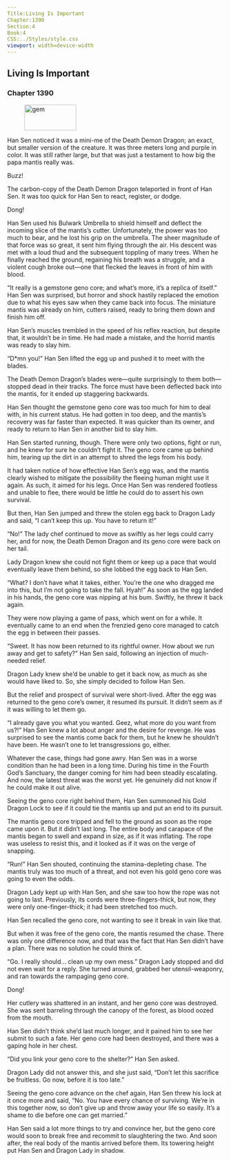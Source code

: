 ```yaml
---
Title:Living Is Important 
Chapter:1390 
Section:4 
Book:4 
CSS:../Styles/style.css 
viewport: width=device-width
---
```

  
## Living Is Important
### Chapter 1390
  
<figure>
	<img src="../Images/gem.gif" alt="gem" id="gem" width="120" height="60" />
</figure>
  

  
Han Sen noticed it was a mini-me of the Death Demon Dragon; an exact, but smaller version of the creature. It was three meters long and purple in color. It was still rather large, but that was just a testament to how big the papa mantis really was.

Buzz!

The carbon-copy of the Death Demon Dragon teleported in front of Han Sen. It was too quick for Han Sen to react, register, or dodge.

Dong!

Han Sen used his Bulwark Umbrella to shield himself and deflect the incoming slice of the mantis’s cutter. Unfortunately, the power was too much to bear, and he lost his grip on the umbrella. The sheer magnitude of that force was so great, it sent him flying through the air. His descent was met with a loud thud and the subsequent toppling of many trees. When he finally reached the ground, regaining his breath was a struggle, and a violent cough broke out—one that flecked the leaves in front of him with blood.

“It really is a gemstone geno core; and what’s more, it’s a replica of itself.” Han Sen was surprised, but horror and shock hastily replaced the emotion due to what his eyes saw when they came back into focus. The miniature mantis was already on him, cutters raised, ready to bring them down and finish him off.

Han Sen’s muscles trembled in the speed of his reflex reaction, but despite that, it wouldn’t be in time. He had made a mistake, and the horrid mantis was ready to slay him.

“D*mn you!” Han Sen lifted the egg up and pushed it to meet with the blades.

The Death Demon Dragon’s blades were—quite surprisingly to them both—stopped dead in their tracks. The force must have been deflected back into the mantis, for it ended up staggering backwards.

Han Sen thought the gemstone geno core was too much for him to deal with, in his current status. He had gotten in too deep, and the mantis’s recovery was far faster than expected. It was quicker than its owner, and ready to return to Han Sen in another bid to slay him.

Han Sen started running, though. There were only two options, fight or run, and he knew for sure he couldn’t fight it. The geno core came up behind him, tearing up the dirt in an attempt to shred the legs from his body.

It had taken notice of how effective Han Sen’s egg was, and the mantis clearly wished to mitigate the possibility the fleeing human might use it again. As such, it aimed for his legs. Once Han Sen was rendered footless and unable to flee, there would be little he could do to assert his own survival.

But then, Han Sen jumped and threw the stolen egg back to Dragon Lady and said, “I can’t keep this up. You have to return it!”

“No!” The lady chef continued to move as swiftly as her legs could carry her, and for now, the Death Demon Dragon and its geno core were back on her tail.

Lady Dragon knew she could not fight them or keep up a pace that would eventually leave them behind, so she lobbed the egg back to Han Sen.

“What? I don’t have what it takes, either. You’re the one who dragged me into this, but I’m not going to take the fall. Hyah!” As soon as the egg landed in his hands, the geno core was nipping at his bum. Swiftly, he threw it back again.

They were now playing a game of pass, which went on for a while. It eventually came to an end when the frenzied geno core managed to catch the egg in between their passes.

“Sweet. It has now been returned to its rightful owner. How about we run away and get to safety?” Han Sen said, following an injection of much-needed relief.

Dragon Lady knew she’d be unable to get it back now, as much as she would have liked to. So, she simply decided to follow Han Sen.

But the relief and prospect of survival were short-lived. After the egg was returned to the geno core’s owner, it resumed its pursuit. It didn’t seem as if it was willing to let them go.

“I already gave you what you wanted. Geez, what more do you want from us?!” Han Sen knew a lot about anger and the desire for revenge. He was surprised to see the mantis come back for them, but he knew he shouldn’t have been. He wasn’t one to let transgressions go, either.

Whatever the case, things had gone awry. Han Sen was in a worse condition than he had been in a long time. During his time in the Fourth God’s Sanctuary, the danger coming for him had been steadily escalating. And now, the latest threat was the worst yet. He genuinely did not know if he could make it out alive.

Seeing the geno core right behind them, Han Sen summoned his Gold Dragon Lock to see if it could tie the mantis up and put an end to its pursuit.

The mantis geno core tripped and fell to the ground as soon as the rope came upon it. But it didn’t last long. The entire body and carapace of the mantis began to swell and expand in size, as if it was inflating. The rope was useless to resist this, and it looked as if it was on the verge of snapping.

“Run!” Han Sen shouted, continuing the stamina-depleting chase. The mantis truly was too much of a threat, and not even his gold geno core was going to even the odds.

Dragon Lady kept up with Han Sen, and she saw too how the rope was not going to last. Previously, its cords were three-fingers-thick, but now, they were only one-finger-thick; it had been stretched too much.

Han Sen recalled the geno core, not wanting to see it break in vain like that.

But when it was free of the geno core, the mantis resumed the chase. There was only one difference now, and that was the fact that Han Sen didn’t have a plan. There was no solution he could think of.

“Go. I really should… clean up my own mess.” Dragon Lady stopped and did not even wait for a reply. She turned around, grabbed her utensil-weaponry, and ran towards the rampaging geno core.

Dong!

Her cutlery was shattered in an instant, and her geno core was destroyed. She was sent barreling through the canopy of the forest, as blood oozed from the mouth.

Han Sen didn’t think she’d last much longer, and it pained him to see her submit to such a fate. Her geno core had been destroyed, and there was a gaping hole in her chest.

“Did you link your geno core to the shelter?” Han Sen asked.

Dragon Lady did not answer this, and she just said, “Don’t let this sacrifice be fruitless. Go now, before it is too late.”

Seeing the geno core advance on the chef again, Han Sen threw his lock at it once more and said, “No. You have every chance of surviving. We’re in this together now, so don’t give up and throw away your life so easily. It’s a shame to die before one can get married.”

Han Sen said a lot more things to try and convince her, but the geno core would soon to break free and recommit to slaughtering the two. And soon after, the real body of the mantis arrived before them. Its towering height put Han Sen and Dragon Lady in shadow.